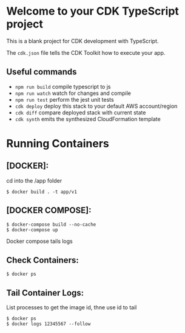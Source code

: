 # Welcome to your CDK TypeScript project

This is a blank project for CDK development with TypeScript.

The `cdk.json` file tells the CDK Toolkit how to execute your app.

## Useful commands

* `npm run build`   compile typescript to js
* `npm run watch`   watch for changes and compile
* `npm run test`    perform the jest unit tests
* `cdk deploy`      deploy this stack to your default AWS account/region
* `cdk diff`        compare deployed stack with current state
* `cdk synth`       emits the synthesized CloudFormation template

# Running Containers

## [DOCKER]:

cd into the /app folder

```
$ docker build . -t app/v1
```

## [DOCKER COMPOSE]:
```
$ docker-compose build --no-cache
$ docker-compose up
```

Docker compose tails logs

## Check Containers:
```
$ docker ps
```

## Tail Container Logs:
List processes to get the image id, thne use id to tail
```
$ docker ps
$ docker logs 12345567 --follow
```
